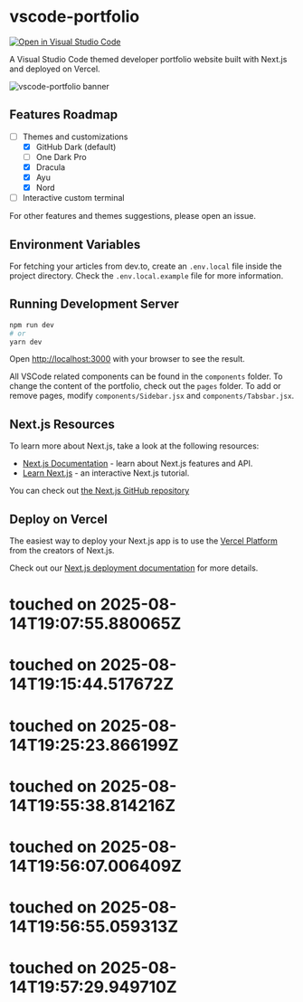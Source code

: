 # vscode-portfolio

[![Open in Visual Studio Code](https://open.vscode.dev/badges/open-in-vscode.svg)](https://open.vscode.dev/joseph7651/vscode-portfolio)

A Visual Studio Code themed developer portfolio website built with Next.js and deployed on Vercel.

![vscode-portfolio banner](https://imgur.com/JXJ9mpO.gif)

## Features Roadmap

- [ ] Themes and customizations
  - [x] GitHub Dark (default)
  - [ ] One Dark Pro
  - [x] Dracula
  - [x] Ayu
  - [x] Nord
- [ ] Interactive custom terminal

For other features and themes suggestions, please open an issue.

## Environment Variables

For fetching your articles from dev.to, create an `.env.local` file inside the project directory. Check the `.env.local.example` file for more information.

## Running Development Server

```bash
npm run dev
# or
yarn dev
```

Open [http://localhost:3000](http://localhost:3000) with your browser to see the result.

All VSCode related components can be found in the `components` folder. To change the content of the portfolio, check out the `pages` folder. To add or remove pages, modify `components/Sidebar.jsx` and `components/Tabsbar.jsx`.

## Next.js Resources

To learn more about Next.js, take a look at the following resources:

- [Next.js Documentation](https://nextjs.org/docs) - learn about Next.js features and API.
- [Learn Next.js](https://nextjs.org/learn) - an interactive Next.js tutorial.

You can check out [the Next.js GitHub repository](https://github.com/vercel/next.js/)

## Deploy on Vercel

The easiest way to deploy your Next.js app is to use the [Vercel Platform](https://vercel.com/new?utm_medium=default-template&filter=next.js&utm_source=create-next-app&utm_campaign=create-next-app-readme) from the creators of Next.js.

Check out our [Next.js deployment documentation](https://nextjs.org/docs/deployment) for more details.

# touched on 2025-08-14T19:07:55.880065Z
# touched on 2025-08-14T19:15:44.517672Z
# touched on 2025-08-14T19:25:23.866199Z
# touched on 2025-08-14T19:55:38.814216Z
# touched on 2025-08-14T19:56:07.006409Z
# touched on 2025-08-14T19:56:55.059313Z
# touched on 2025-08-14T19:57:29.949710Z